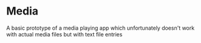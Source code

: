 # Media
A basic prototype of a media playing app which unfortunately doesn't work with actual media files but with text file entries

